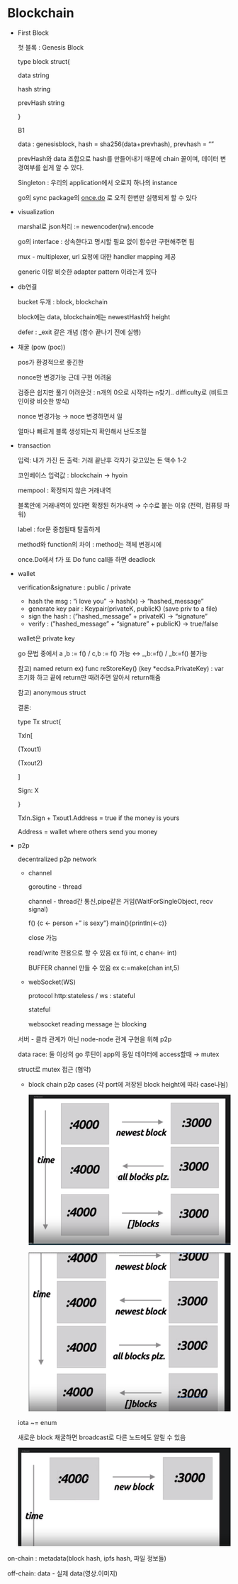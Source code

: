 # Blockchain

- First Block
    
    첫 블록 : Genesis Block
    
    type block struct{
    
    data string
    
    hash string
    
    prevHash string
    
    }
    
    B1
    
    data : genesisblock, hash = sha256(data+prevhash), prevhash = “”
    
    prevHash와 data 조합으로 hash를 만들어내기 때문에 chain 꼴이며, 데이터 변경여부를 쉽게 알 수 있다.
    
    Singleton : 우리의 application에서 오로지 하나의 instance
    
    go의 sync package의 [once.do](http://once.do) 로 오직 한번만 실행되게 할 수 있다
    
- visualization
    
    marshal로 json처리 := newencoder(rw).encode
    
    go의 interface : 상속한다고 명시할 필요 없이 함수만 구현해주면 됨
    
    mux - multiplexer, url 요청에 대한 handler mapping 제공
    
    generic 이랑 비슷한 adapter pattern 이라는게 있다
    
- db연결
    
    bucket 두개 : block, blockchain
    
    block에는 data, blockchain에는 newestHash와 height
    
    defer : _exit 같은 개념 (함수 끝나기 전에 실행)
    
- 채굴 (pow (poc))
    
    pos가 환경적으로 좋긴한
    
    nonce만 변경가능 근데 구현 어려움
    
    검증은 쉽지만 풀기 어려운것 : n개의 0으로 시작하는 n찾기.. difficulty로 (비트코인이랑 비슷한 방식)
    
    nonce 변경가능 → noce 변경하면서 일
    
    얼마나 빠르게 블록 생성되는지 확인해서 난도조절
    
- transaction
    
    입력: 내가 가진 돈 출력: 거래 끝난후 각자가 갖고있는 돈 액수 1-2
    
    코인베이스 입력값 : blockchain → hyoin
    
    mempool : 확정되지 않은 거래내역
    
    블록안에 거래내역이 있다면 확정된 허가내역 → 수수료 붙는 이유 (전력, 컴퓨팅 파워)
    
    label : for문 중첩될때 탈출하게
    
    method와 function의 차이 : method는 객체 변경시에 
    
    once.Do에서 f가 또 Do func call을 하면 deadlock
    
- wallet
    
    verification&signature : public  / private
    
    - hash the msg : “i love you” → hash(x) → “hashed_message”
    - generate key pair : Keypair(privateK, publicK) (save priv to a file)
    - sign the hash : (”hashed_message”  + privateK) → “signature”
    - verify : (”hashed_message” + “signature” + publicK) → true/false
    
    wallet은 private key
    
    go 문법 중에서 a ,b := f() / c,b := f() 가능 ↔ _,b:=f() / _b:=f() 불가능
    
    참고) named return ex) func reStoreKey() (key *ecdsa.PrivateKey) : var 초기화 하고 끝에 return만 때려주면 알아서 return해줌
    
    참고) anonymous struct
    
    결론:
    
    type Tx struct{
    
    TxIn[
    
    (Txout1)
    
    (Txout2)
    
    ]
    
    Sign: X
    
    }
    
    TxIn.Sign + Txout1.Address = true if the money is yours
    
    Address = wallet where others send you money
    
- p2p
    
    decentralized p2p network
    
    - channel
        
        goroutine - thread
        
        channel - thread간 통신,pipe같은 거임(WaitForSingleObject, recv signal)
        
        f() {c ← person +” is sexy”} main(){println(←c)}
        
        close 가능
        
        read/write 전용으로 할 수 있음 ex f(i int, c chan← int)
        
        BUFFER channel 만들 수 있음 ex c:=make(chan int,5)
        
    - webSocket(WS)
        
        protocol http:stateless / ws : stateful
        
        stateful
        
        websocket reading message 는 blocking
        
    
    서버 - 클라 관계가 아닌 node-node 관계 구현을 위해 p2p
    
    data race: 둘 이상의 go 루틴이 app의 동일 데이터에 access할때 → mutex
    
    struct로 mutex 접근 (협약)
    
    - block chain p2p cases (각 port에 저장된 block height에 따라 case나뉨)
        
        ![Untitled](/assets//Blockchain/Untitled.png)
        
        ![Untitled](/assets//Blockchain/Untitled%201.png)
        
    
    iota ~= enum
    
    새로운 block 채굴하면 broadcast로 다른 노드에도 알릴 수 있음
    
    ![Untitled](/assets//Blockchain/Untitled%202.png)
    

on-chain : metadata(block hash, ipfs hash, 파일 정보들)

off-chain: data - 실제 data(영상.이미지)
